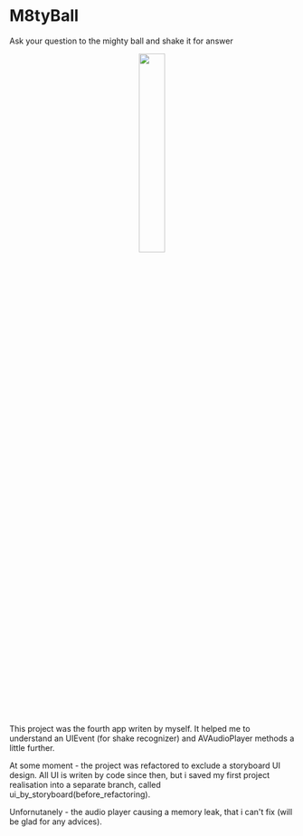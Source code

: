 # M8tyBall
Ask your question to the mighty ball and shake it for answer

<p align="center">
<img src="https://user-images.githubusercontent.com/82824022/210391756-9b1c9390-0c64-423d-b267-8024acb384ab.PNG" width=30% height=30%>
</p>

This project was the fourth app writen by myself. It helped me to understand an UIEvent (for shake recognizer) and AVAudioPlayer methods a little further.

At some moment - the project was refactored to exclude a storyboard UI design. All UI is writen by code since then, but i saved my first project realisation into a separate branch, called ui_by_storyboard(before_refactoring).

Unfornutanely - the audio player causing a memory leak, that i can't fix (will be glad for any advices).

